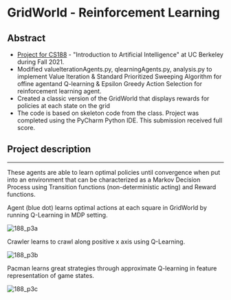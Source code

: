 # GridWorld - Reinforcement Learning

## Abstract

- [Project for CS188](http://inst.eecs.berkeley.edu/~cs188/sp20/project3/) - "Introduction to Artificial Intelligence" at UC Berkeley during Fall 2021.
- Modified valueIterationAgents.py, qlearningAgents.py, analysis.py to implement Value Iteration & Standard Prioritized Sweeping Algorithm for offine agentand Q-learning & Epsilon Greedy Action Selection for reinforcement learning agent.
- Created a classic version of the GridWorld that displays rewards for policies at each state on the grid
- The code is based on skeleton code from the class. Project was completed using the PyCharm Python IDE. This submission received full score.

## Project description

---

 These agents are able to learn optimal policies until convergence when put into an environment that can be characterized as a Markov Decision Process using Transition functions (non-deterministic acting) and Reward functions.

Agent (blue dot) learns optimal actions at each square in GridWorld by running Q-Learning in MDP setting.

![188_p3a](https://user-images.githubusercontent.com/54779918/83335690-be5d0d80-a2ae-11ea-93ce-13f9e2c3a3b6.gif)


Crawler learns to crawl along positive x axis using Q-Learning.

![188_p3b](https://user-images.githubusercontent.com/54779918/83335701-d3d23780-a2ae-11ea-86ca-f3c5943df161.gif)

Pacman learns great strategies through approximate Q-learning in feature representation of game states.

![188_p3c](https://user-images.githubusercontent.com/54779918/83335925-60312a00-a2b0-11ea-86cb-01cd2716828c.gif)


